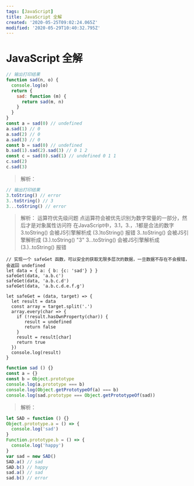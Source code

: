 ```yaml
---
tags: [JavaScript]
title: JavaScript 全解
created: '2020-05-25T09:02:24.065Z'
modified: '2020-05-29T10:40:32.795Z'
---
```


# JavaScript 全解

```JavaScript
// 输出打印结果
function sad(n, o) {
  console.log(o)
  return {
    sad: function (m) {
      return sad(m, n)
    }
  }
}
const a = sad(0) // undefined
a.sad(1) // 0
a.sad(2) // 0
a.sad(3) // 0
const b = sad(0) // undefined
b.sad(1).sad(2).sad(3) // 0 1 2
const c = sad(0).sad(1) // undefined 0 1 1
c.sad(2) 
c.sad(3)
```
> 解析：

```JavaScript
// 输出打印结果
3.toString() // error
3..toString() // 3
3...toString() // error
```

> 解析：
运算符优先级问题
点运算符会被优先识别为数字常量的一部分，然后才是对象属性访问符
在JavaScript中，3.1，3.，.1都是合法的数字
3.toString() 会被JS引擎解析成 (3.)toString() 报错
3..toString() 会被JS引擎解析成 (3.).toString() "3"
3...toString() 会被JS引擎解析成 (3.)..toString() 报错

```
// 实现一个 safeGet 函数，可以安全的获取无限多层次的数据，一旦数据不存在不会报错，会返回 undefined
let data = { a: { b: {c: 'sad'} } }
safeGet(data, 'a.b.c')
safeGet(data, 'a.b.c.d')
safeGet(data, 'a.b.c.d.e.f.g')
```
```
let safeGet = (data, target) => {
  let result = data
  const array = target.split('.')
  array.every(char => {
    if (!result.hasOwnProperty(char)) {
       result = undefined
       return false
    }
    result = result[char]
    return true
  })
  console.log(result)
}
```
```JavaScript
function sad () {}
const a = {}
const b = Object.prototype
console.log(a.prototype === b)
console.log(Object.getPrototypeOf(a) === b)
console.log(sad.prototype === Object.getPrototypeOf(sad))
```
> 解析：

```JavaScript
let SAD = function () {}
Object.prototype.a = () => {
  console.log('sad')
}
Function.prototype.b = () => {
  console.log('happy')
}
var sad = new SAD()
SAD.a() // sad
SAD.b() // happy
sad.a() // sad
sad.b() // error
```

